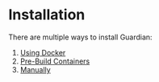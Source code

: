 # Installation

There are multiple ways to install Guardian:

1. [Using Docker](building-from-source-and-run-using-docker/)
2. [Pre-Build Containers](building-from-pre-build-containers.md)
3. [Manually](build-executables-and-run-manually.md)
